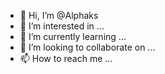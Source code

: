 - 👋 Hi, I’m @Alphaks
- 👀 I’m interested in ...
- 🌱 I’m currently learning ...
- 💞️ I’m looking to collaborate on ...
- 📫 How to reach me ...

<!---
Alphaks/Alphaks is a ✨ special ✨ repository because its `README.md` (this file) appears on your GitHub profile.
You can click the Preview link to take a look at your changes.
--->
